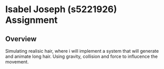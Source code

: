# Isabel Joseph (s5221926) Assignment 

## Overview
Simulating realisic hair, where i will implement a system that will generate and animate long hair. Using gravity, collision and force to influcence the movement.